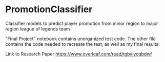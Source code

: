 # PromotionClassifier
Classifier models to predict player promotion from minor region to major region league of legends team

"Final Project" notebook contains unorganized test code. The other file contains the code needed to recreate the test, as well as my final results.

Link to Research Paper
https://www.overleaf.com/read/tgbvjycqbdwf
